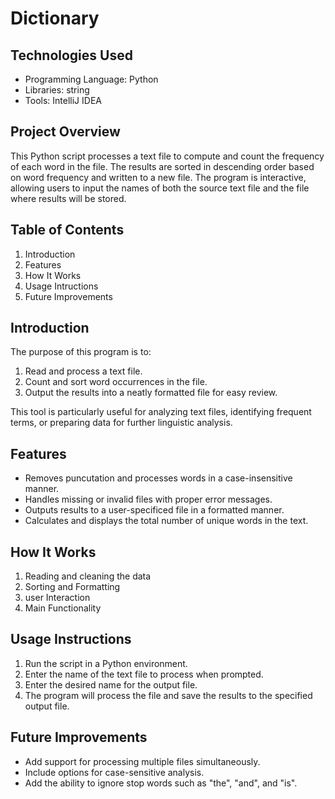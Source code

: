 # Dictionary
## Technologies Used
- Programming Language: Python
- Libraries: string
- Tools: IntelliJ IDEA

## Project Overview

This Python script processes a text file to compute and count the frequency of each word in the file. The results are sorted in descending order based on word frequency and written to a new file. The program is interactive, allowing users to input the names of both the source text file and the file where results will be stored.

## Table of Contents
1. Introduction
2. Features
3. How It Works
4. Usage Intructions
5. Future Improvements

## Introduction

The purpose of this program is to:
1. Read and process a text file.
2. Count and sort word occurrences in the file.
3. Output the results into a neatly formatted file for easy review.

This tool is particularly useful for analyzing text files, identifying frequent terms, or preparing data for further linguistic analysis.

## Features
- Removes puncutation and processes words in a case-insensitive manner.
- Handles missing or invalid files with proper error messages.
- Outputs results to a user-specificed file in a formatted manner.
- Calculates and displays the total number of unique words in the text.

## How It Works
1. Reading and cleaning the data
2. Sorting and Formatting
3. user Interaction
4. Main Functionality

## Usage Instructions
1. Run the script in a Python environment.
2. Enter the name of the text file to process when prompted.
3. Enter the desired name for the output file.
4. The program will process the file and save the results to the specified output file.

## Future Improvements
- Add support for processing multiple files simultaneously.
- Include options for case-sensitive analysis.
- Add the ability to ignore stop words such as "the", "and", and "is".
